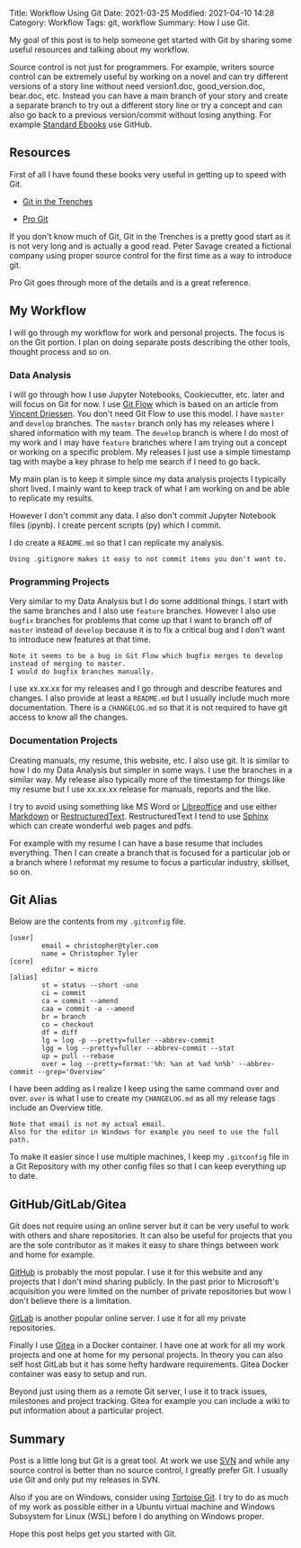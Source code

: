 Title: Workflow Using Git
Date: 2021-03-25
Modified: 2021-04-10 14:28
Category: Workflow
Tags: git, workflow
Summary: How I use Git.

My goal of this post is to help someone get started with Git by sharing some
useful resources and talking about my workflow.

Source control is not just for programmers.
For example, writers source control can be extremely useful by working on a 
novel and can try different versions of a story line without need version1.doc,
good_version.doc, bear.doc, etc.
Instead you can have a main branch of your story and create a separate branch
to try out a different story line or try a concept and can also go back to a
previous version/commit without losing anything.
For example [Standard Ebooks](https://standardebooks.org/) use GitHub.

## Resources

First of all I have found these books very useful in getting up to speed with
Git.

- [Git in the Trenches](https://cbx33.github.io/gitt/)

- [Pro Git](https://git-scm.com/book/en/v2)

If you don't know much of Git, Git in the Trenches is a pretty good start as it
is not very long and is actually a good read.
Peter Savage created a fictional company using proper source control for the
first time as a way to introduce git.

Pro Git goes through more of the details and is a great reference.

## My Workflow

I will go through my workflow for work and personal projects.
The focus is on the Git portion.
I plan on doing separate posts describing the other tools, thought process and
so on.

### Data Analysis

I will go through how I use Jupyter Notebooks, Cookiecutter, etc. later and
will focus on Git for now.
I use [Git Flow](https://github.com/petervanderdoes/gitflow-avh) which is based
on an article from
[Vincent Driessen](https://nvie.com/posts/a-successful-git-branching-model/).
You don't need Git Flow to use this model.
I have `master` and `develop` branches.
The `master` branch only has my releases where I shared information with my
team.
The `develop` branch is where I do most of my work and I may have `feature`
branches where I am trying out a concept or working on a specific problem.
My releases I just use a simple timestamp tag with maybe a key phrase to help
me search if I need to go back.

My main plan is to keep it simple since my data analysis projects I typically
short lived.
I mainly want to keep track of what I am working on and be able to replicate
my results.

However I don't commit any data.
I also don't commit Jupyter Notebook files (ipynb).
I create percent scripts (py) which I commit.

I do create a `README.md` so that I can replicate my analysis.

	Using .gitignore makes it easy to not commit items you don't want to.

### Programming Projects

Very similar to my Data Analysis but I do some additional things.
I start with the same branches and I also use `feature` branches.
However I also use `bugfix` branches for problems that come up that I want to
branch off of `master` instead of `develop` because it is to fix a critical
bug and I don't want to introduce new features at that time.

	Note it seems to be a bug in Git Flow which bugfix merges to develop
	instead of merging to master.
	I would do bugfix branches manually.

I use xx.xx.xx for my releases and I go through and describe features and
changes.
I also provide at least a `README.md` but I usually include much more
documentation.
There is a `CHANGELOG.md` so that it is not required to have git access to
know all the changes.

### Documentation Projects

Creating manuals, my resume, this website, etc. I also use git.
It is similar to how I do my Data Analysis but simpler in some ways.
I use the branches in a similar way.
My release also typically more of the timestamp for things like my resume but
I use xx.xx.xx release for manuals, reports and the like.

I try to avoid using something like MS Word or
[Libreoffice](https://www.libreoffice.org/) and use either
[Markdown](https://www.markdownguide.org/) or 
[RestructuredText](https://docutils.sourceforge.io/rst.html).
RestructuredText I tend to use 
[Sphinx](https://www.sphinx-doc.org/en/master/index.html) which can create
wonderful web pages and pdfs.

For example with my resume I can have a base resume that includes everything.
Then I can create a branch that is focused for a particular job or a branch
where I reformat my resume to focus a particular industry, skillset, so on.

## Git Alias

Below are the contents from my `.gitconfig` file.

	[user]                                                                                                                                                
	        email = christopher@tyler.com                                                                                                         
        	name = Christopher Tyler                                                                                                                      
	[core]                                                                                                                                                
	        editor = micro                                                                                                                                
	[alias]                                                                                                                                               
	        st = status --short -uno                                                                                                                      
	        ci = commit                                                                                                                                   
	        ca = commit --amend                                                                                                                           
        	caa = commit -a --amend                                                                                                                       
        	br = branch                                                                                                                                   
        	co = checkout                                                                                                                                 
        	df = diff                                                                                                                                     
        	lg = log -p --pretty=fuller --abbrev-commit                                                                                                   
        	lgg = log --pretty=fuller --abbrev-commit --stat                                                                                              
        	up = pull --rebase                                                                                                                            
        	over = log --pretty=format:'%h: %an at %ad %n%b' --abbrev-commit --grep='Overview'                                                            

I have been adding as I realize I keep using the same command over and over.
`over` is what I use to create my `CHANGELOG.md` as all my release tags include
an Overview title.

	Note that email is not my actual email.
	Also for the editor in Windows for example you need to use the full path.

To make it easier since I use multiple machines, I keep my `.gitconfig` file in
a Git Repository with my other config files so that I can keep everything up to
date.

## GitHub/GitLab/Gitea

Git does not require using an online server but it can be very useful to work
with others and share repositories.
It can also be useful for projects that you are the sole contributor as it
makes it easy to share things between work and home for example.

[GitHub](https://github.com/) is probably the most popular.
I use it for this website and any projects that I don't mind sharing publicly.
In the past prior to Microsoft's acquisition you were limited on the number of
private repositories but wow I don't believe there is a limitation.

[GitLab](https://about.gitlab.com/) is another popular online server.
I use it for all my private repositories.

Finally I use [Gitea](https://gitea.io/en-us/) in a Docker container.
I have one at work for all my work projects and one at home for my personal
projects.
In theory you can also self host GitLab but it has some hefty hardware
requirements.
Gitea Docker container was easy to setup and run.

Beyond just using them as a remote Git server, I use it to track issues,
milestones and project tracking.
Gitea for example you can include a wiki to put information about a particular
project.

## Summary

Post is a little long but Git is a great tool.
At work we use [SVN](https://subversion.apache.org/) and while any source control is better
than no source control, I greatly prefer Git.
I usually use Git and only put my releases in SVN.

Also if you are on Windows, consider using
[Tortoise Git](https://tortoisegit.org/).
I try to do as much of my work as possible either in a Ubuntu virtual machine
and Windows Subsystem for Linux (WSL) before I do anything on Windows
proper.

Hope this post helps get you started with Git.